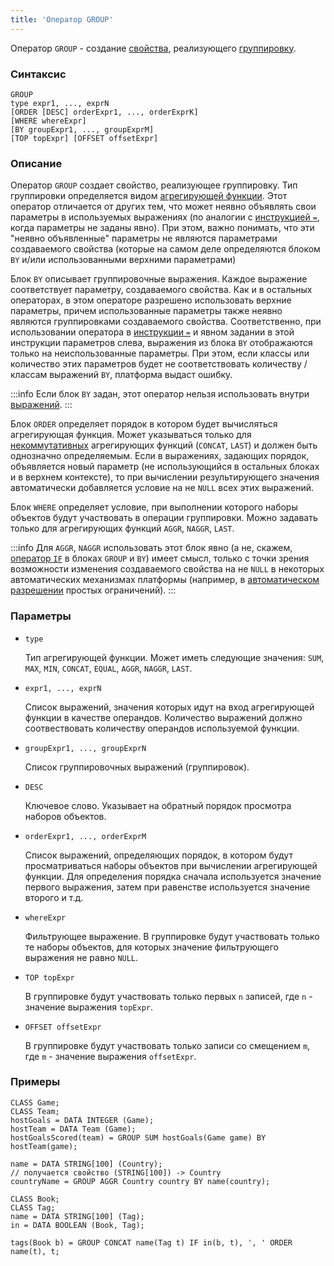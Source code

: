 ```yaml
---
title: 'Оператор GROUP'
---
```


Оператор `GROUP` - создание [свойства](Properties.md), реализующего [группировку](Grouping_GROUP.md).

### Синтаксис 

```
GROUP 
type expr1, ..., exprN
[ORDER [DESC] orderExpr1, ..., orderExprK]
[WHERE whereExpr]
[BY groupExpr1, ..., groupExprM]
[TOP topExpr] [OFFSET offsetExpr]
```

### Описание

Оператор `GROUP` создает свойство, реализующее группировку. Тип группировки определяется видом [агрегирующей функции](Set_operations.md). Этот оператор отличается от других тем, что может неявно объявлять свои параметры в используемых выражениях (по аналогии с [инструкцией `=`](=_statement.md), когда параметры не заданы явно). При этом, важно понимать, что эти "неявно объявленные" параметры не являются параметрами создаваемого свойства (которые на самом деле определяются блоком `BY` и/или использованными верхними параметрами)

Блок `BY` описывает группировочные выражения. Каждое выражение соответствует параметру, создаваемого свойства. Как и в остальных операторах, в этом операторе разрешено использовать верхние параметры, причем использованные параметры также неявно являются группировками создаваемого свойства. Соответственно, при использовании оператора в [инструкции `=`](=_statement.md) и явном задании в этой инструкции параметров слева, выражения из блока `BY` отображаются только на неиспользованные параметры. При этом, если классы или количество этих параметров будет не соответствовать количеству / классам выражений `BY`, платформа выдаст ошибку. 


:::info
Если блок `BY` задан, этот оператор нельзя использовать внутри [выражений](Expression.md).
:::

Блок `ORDER` определяет порядок в котором будет вычисляться агрегирующая функция. Может указываться только для [некоммутативных](Set_operations.md) агрегирующих функций (`CONCAT`, `LAST`) и должен быть однозначно определяемым. Если в выражениях, задающих порядок, объявляется новый параметр (не использующийся в остальных блоках и в верхнем контексте), то при вычислении результирующего значения автоматически добавляется условие на не `NULL` всех этих выражений.

Блок `WHERE` определяет условие, при выполнении которого наборы объектов будут участвовать в операции группировки. Можно задавать только для агрегирующих функций `AGGR`, `NAGGR`, `LAST`.

:::info
Для `AGGR`, `NAGGR` использовать этот блок явно (а не, скажем, [оператор `IF`](IF_operator.md) в блоках `GROUP` и `BY`) имеет смысл, только с точки зрения возможности изменения создаваемого свойства на не `NULL` в некоторых автоматических механизмах платформы (например, в [автоматическом разрешении](Simple_constraints.md) простых ограничений).
:::

### Параметры

- `type`

    Тип агрегирующей функции. Может иметь следующие значения: `SUM`, `MAX`, `MIN`, `CONCAT`, `EQUAL`, `AGGR`, `NAGGR`, `LAST`. 

- `expr1, ..., exprN`

    Список выражений, значения которых идут на вход агрегирующей функции в качестве операндов. Количество выражений должно соотвествовать количеству операндов используемой функции. 

- `groupExpr1, ..., groupExprN`
  
    Список группировочных выражений (группировок). 

- `DESC`

    Ключевое слово. Указывает на обратный порядок просмотра наборов объектов. 

- `orderExpr1, ..., orderExprM`

    Список выражений, определяющих порядок, в котором будут просматриваться наборы объектов при вычислении агрегирующей функции. Для определения порядка сначала используется значение первого выражения, затем при равенстве используется значение второго и т.д. 

- `whereExpr`

    Фильтрующее выражение. В группировке будут участвовать только те наборы объектов, для которых значение фильтрующего выражения не равно `NULL`.

- `TOP topExpr`

    В группировке будут участвовать только первых `n` записей, где `n` - значение выражения `topExpr`.

- `OFFSET offsetExpr`

    В группировке будут участвовать только записи со смещением `m`, где `m` - значение выражения `offsetExpr`.

### Примеры

```lsf
CLASS Game;
CLASS Team;
hostGoals = DATA INTEGER (Game);
hostTeam = DATA Team (Game);
hostGoalsScored(team) = GROUP SUM hostGoals(Game game) BY hostTeam(game);

name = DATA STRING[100] (Country);
// получается свойство (STRING[100]) -> Country
countryName = GROUP AGGR Country country BY name(country); 

CLASS Book;
CLASS Tag;
name = DATA STRING[100] (Tag);
in = DATA BOOLEAN (Book, Tag);

tags(Book b) = GROUP CONCAT name(Tag t) IF in(b, t), ', ' ORDER name(t), t;
```
